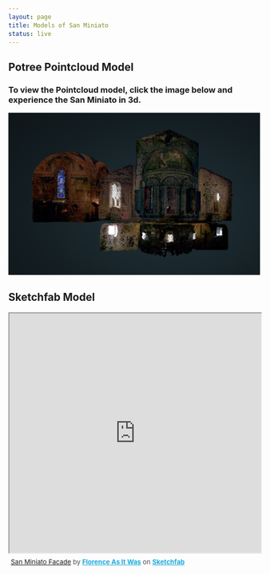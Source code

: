 ```yaml
---
layout: page
title: Models of San Miniato
status: live
---
```

<article>
    <h2>Potree Pointcloud Model</h2>
   <h3>To view the Pointcloud model, click the image below and experience the San Miniato in 3d.</h3>
   <p>
   <a href="https://3d.wlu.edu/v20/SMiniato.html" title="Redirect to San Miniato Model">
    <img src="/assets/images/SanMiniato-model-pointcloud.png" alt="SanMiniato" />
  </a>
    </p>
    <h2>Sketchfab Model</h2>
<div class="sketchfab-embed-wrapper"><iframe width="100%" height="480" src="https://sketchfab.com/models/f7c2894de42e4b6ca84e872c8423c8d6/embed" allow="autoplay; fullscreen; vr" mozallowfullscreen="true" webkitallowfullscreen="true"></iframe>
<p style="font-size: 13px; font-weight: normal; margin: 5px; color: #4A4A4A;">
    <a href="https://sketchfab.com/3d-models/san-miniato-facade-f7c2894de42e4b6ca84e872c8423c8d6?utm_medium=embed&utm_campaign=share-popup&utm_content=f7c2894de42e4b6ca84e872c8423c8d6">San Miniato Facade</a>
    by <a href="https://sketchfab.com/FLAW?utm_medium=embed&utm_source=website&utm_campaign=share-popup" target="_blank_" style="font-weight: bold; color: #1CAAD9;">Florence As It Was</a>
    on <a href="https://sketchfab.com?utm_medium=embed&utm_source=website&utm_campaign=share-popup" target="_blank_" style="font-weight: bold; color: #1CAAD9;">Sketchfab</a>
</p>
